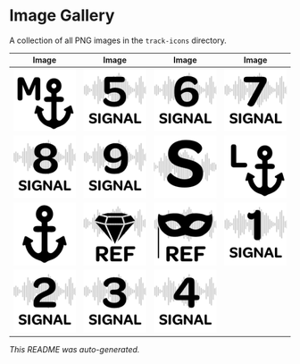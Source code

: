 # Image Gallery

A collection of all PNG images in the `track-icons` directory.

| Image | Image | Image | Image |
|:---:|:---:|:---:|:---:|
| [![logic-pro-icons-1-medium-range-anchor-mushra-thumb.png](track-icons/logic-pro-icons-1-medium-range-anchor-mushra-thumb.png)](track-icons/logic-pro-icons-1-medium-range-anchor-mushra-thumb.png) |[![logic-pro-icons-10-signal-5-mushra-thumb.png](track-icons/logic-pro-icons-10-signal-5-mushra-thumb.png)](track-icons/logic-pro-icons-10-signal-5-mushra-thumb.png) |[![logic-pro-icons-11-signal-6-mushra-thumb.png](track-icons/logic-pro-icons-11-signal-6-mushra-thumb.png)](track-icons/logic-pro-icons-11-signal-6-mushra-thumb.png) |[![logic-pro-icons-12-signal-7-mushra-thumb.png](track-icons/logic-pro-icons-12-signal-7-mushra-thumb.png)](track-icons/logic-pro-icons-12-signal-7-mushra-thumb.png) ||
| [![logic-pro-icons-13-signal-8-mushra-thumb.png](track-icons/logic-pro-icons-13-signal-8-mushra-thumb.png)](track-icons/logic-pro-icons-13-signal-8-mushra-thumb.png) |[![logic-pro-icons-14-signal-9-mushra-thumb.png](track-icons/logic-pro-icons-14-signal-9-mushra-thumb.png)](track-icons/logic-pro-icons-14-signal-9-mushra-thumb.png) |[![logic-pro-icons-15-signals-folder-mushra-thumb.png](track-icons/logic-pro-icons-15-signals-folder-mushra-thumb.png)](track-icons/logic-pro-icons-15-signals-folder-mushra-thumb.png) |[![logic-pro-icons-2-low-anchor-mushra-thumb.png](track-icons/logic-pro-icons-2-low-anchor-mushra-thumb.png)](track-icons/logic-pro-icons-2-low-anchor-mushra-thumb.png) ||
| [![logic-pro-icons-3-anchor-folder-mushra-thumb.png](track-icons/logic-pro-icons-3-anchor-folder-mushra-thumb.png)](track-icons/logic-pro-icons-3-anchor-folder-mushra-thumb.png) |[![logic-pro-icons-4-pristine-reference-mushra-thumb.png](track-icons/logic-pro-icons-4-pristine-reference-mushra-thumb.png)](track-icons/logic-pro-icons-4-pristine-reference-mushra-thumb.png) |[![logic-pro-icons-5-hidden-reference-mushra-thumb.png](track-icons/logic-pro-icons-5-hidden-reference-mushra-thumb.png)](track-icons/logic-pro-icons-5-hidden-reference-mushra-thumb.png) |[![logic-pro-icons-6-signal-1-mushra-thumb.png](track-icons/logic-pro-icons-6-signal-1-mushra-thumb.png)](track-icons/logic-pro-icons-6-signal-1-mushra-thumb.png) ||
| [![logic-pro-icons-7-signal-2-mushra-thumb.png](track-icons/logic-pro-icons-7-signal-2-mushra-thumb.png)](track-icons/logic-pro-icons-7-signal-2-mushra-thumb.png) |[![logic-pro-icons-8-signal-3-mushra-thumb.png](track-icons/logic-pro-icons-8-signal-3-mushra-thumb.png)](track-icons/logic-pro-icons-8-signal-3-mushra-thumb.png) |[![logic-pro-icons-9-signal-4-mushra-thumb.png](track-icons/logic-pro-icons-9-signal-4-mushra-thumb.png)](track-icons/logic-pro-icons-9-signal-4-mushra-thumb.png) |

*This README was auto-generated.*
